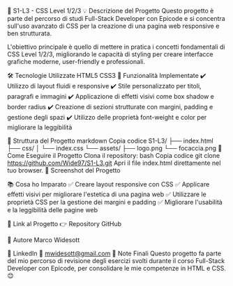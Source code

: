 📄 S1-L3 - CSS Level 1/2/3
💡 Descrizione del Progetto
Questo progetto è parte del percorso di studi Full-Stack Developer con Epicode e si concentra sull'uso avanzato di CSS per la creazione di una pagina web responsive e ben strutturata.

L'obiettivo principale è quello di mettere in pratica i concetti fondamentali di CSS Level 1/2/3, migliorando le capacità di styling per creare interfacce grafiche moderne, user-friendly e professionali.

🛠️ Tecnologie Utilizzate
HTML5
CSS3
🎨 Funzionalità Implementate
✔️ Utilizzo di layout fluidi e responsive
✔️ Stile personalizzato per titoli, paragrafi e immagini
✔️ Applicazione di effetti visivi come box shadow e border radius
✔️ Creazione di sezioni strutturate con margini, padding e gestione degli spazi
✔️ Utilizzo delle proprietà font-weight e color per migliorare la leggibilità

📂 Struttura del Progetto
markdown
Copia codice
S1-L3/
├── index.html
├── css/
│   └── index.css
└── assets/
    ├── logo.png
    └── focaccia.png
🚀 Come Eseguire il Progetto
Clona il repository:
bash
Copia codice
git clone https://github.com/Wide97/S1-L3.git
Apri il file index.html direttamente nel tuo browser.
📸 Screenshot del Progetto

📚 Cosa ho Imparato
✅ Creare layout responsive con CSS
✅ Applicare effetti visivi per migliorare l'estetica di una pagina web
✅ Utilizzare le proprietà CSS per la gestione dei margini e padding
✅ Migliorare l'usabilità e la leggibilità delle pagine web

🔗 Link al Progetto
👉 Repository GitHub

📝 Autore
Marco Widesott

💼 LinkedIn
📧 mwidesott@gmail.com
📌 Note Finali
Questo progetto fa parte del mio percorso di revisione degli esercizi svolti durante il corso Full-Stack Developer con Epicode, per consolidare le mie competenze in HTML e CSS. 😊

